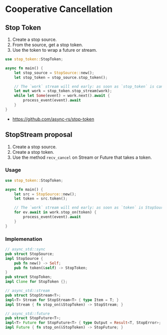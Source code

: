 # Cooperative Cancellation

## Stop Token

1. Create a stop source.
2. From the source, get a stop token.
3. Use the token to wrap a future or stream.

```rust
use stop_token::StopToken;

async fn main() {
    let stop_source = StopSource::new();
    let stop_token = stop_source.stop_token();

    // The `work` stream will end early: as soon as `stop_token` is cancelled. 
    let mut work = stop_token.stop_stream(work);
    while let Some(event) = work.next().await {
        process_event(event).await
    }
}
```

- https://github.com/async-rs/stop-token

## StopStream proposal

1. Create a stop source.
2. Create a stop token.
3. Use the method `recv_cancel` on Stream or Future that takes a token.

### Usage
```rust
use stop_token::StopToken;

async fn main() {
    let src = StopSource::new();
    let token = src.token();

    // The `work` stream will end early: as soon as `token` is StopSource. 
    for ev.await in work.stop_on(token) {
        process_event(event).await
    }
}
```


### Implemenation
```rust
// async_std::sync
pub struct StopSource;
impl StopSource {
    pub fn new() -> Self;
    pub fn token(&self) -> StopToken;
}
pub struct StopToken;
impl Clone for StopToken {};

// async_std::stream
pub struct StopStream<T>;
impl<T> Stream for StopStream<T> { type Item = T; }
impl Stream { fn stop_on(&StopToken) -> StopStream; }

// async_std::future
pub struct StopFuture<T>;
impl<T> Future for StopFuture<T> { type Output = Result<T, StopError>; }
impl Future { fn stop_on(&StopToken) -> StopFuture; }
```
